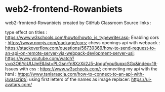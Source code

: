 # web2-frontend-Rowanbiets
web2-frontend-Rowanbiets created by GitHub Classroom
Source links : 

type effect on titles : https://www.w3schools.com/howto/howto_js_typewriter.asp;
Enabling cors : https://www.npmjs.com/package/cors;
chess openings api with webpack : https://stackoverflow.com/questions/56730369/how-to-send-request-to-an-api-on-remote-server-via-webpack-devlopment-server-usi;
                                  https://www.youtube.com/watch?v=p3O6YcUUJmE&list=PLGsnrfn8XzXii2J5-Jpqufypu6upxcSGx&index=19;
Issues with css : https://www.w3schools.com/;
connecting my api with the html : https://www.taniarascia.com/how-to-connect-to-an-api-with-javascript/;
using first letters of the names as image replacer: https://ui-avatars.com/
